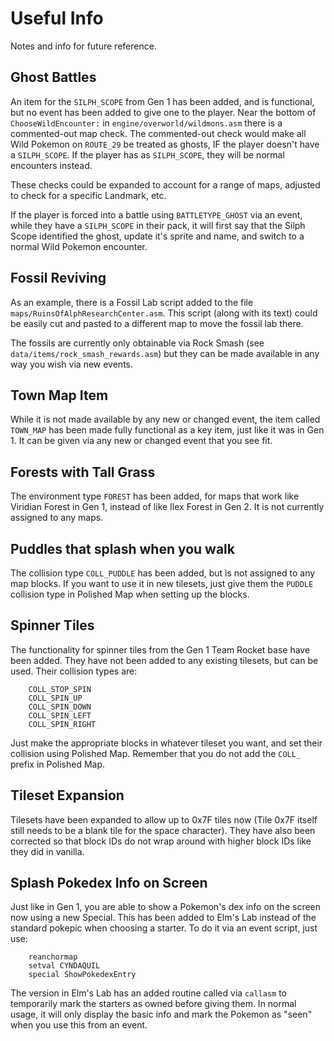 # Useful Info

Notes and info for future reference.

## Ghost Battles

An item for the `SILPH_SCOPE` from Gen 1 has been added, and is functional, but no event has been added to give one to the player. Near the bottom of `ChooseWildEncounter:` in `engine/overworld/wildmons.asm` there is a commented-out map check. The commented-out check would make all Wild Pokemon on `ROUTE_29` be treated as ghosts, IF the player doesn't have a `SILPH_SCOPE`. If the player has as `SILPH_SCOPE`, they will be normal encounters instead.

These checks could be expanded to account for a range of maps, adjusted to check for a specific Landmark, etc.

If the player is forced into a battle using `BATTLETYPE_GHOST` via an event, while they have a `SILPH_SCOPE` in their pack, it will first say that the Silph Scope identified the ghost, update it's sprite and name, and switch to a normal Wild Pokemon encounter.


## Fossil Reviving

As an example, there is a Fossil Lab script added to the file `maps/RuinsOfAlphResearchCenter.asm`. This script (along with its text) could be easily cut and pasted to a different map to move the fossil lab there.

The fossils are currently only obtainable via Rock Smash (see `data/items/rock_smash_rewards.asm`) but they can be made available in any way you wish via new events.


## Town Map Item

While it is not made available by any new or changed event, the item called `TOWN_MAP` has been made fully functional as a key item, just like it was in Gen 1. It can be given via any new or changed event that you see fit.


## Forests with Tall Grass

The environment type `FOREST` has been added, for maps that work like Viridian Forest in Gen 1, instead of like Ilex Forest in Gen 2. It is not currently assigned to any maps.


## Puddles that splash when you walk

The collision type `COLL_PUDDLE` has been added, but is not assigned to any map blocks. If you want to use it in new tilesets, just give them the `PUDDLE` collision type in Polished Map when setting up the blocks.


## Spinner Tiles

The functionality for spinner tiles from the Gen 1 Team Rocket base have been added. They have not been added to any existing tilesets, but can be used. Their collision types are:
```
	COLL_STOP_SPIN
	COLL_SPIN_UP
	COLL_SPIN_DOWN
	COLL_SPIN_LEFT
	COLL_SPIN_RIGHT
```
Just make the appropriate blocks in whatever tileset you want, and set their collision using Polished Map. Remember that you do not add the `COLL_` prefix in Polished Map.


## Tileset Expansion

Tilesets have been expanded to allow up to 0x7F tiles now (Tile 0x7F itself still needs to be a blank tile for the space character). They have also been corrected so that block IDs do not wrap around with higher block IDs like they did in vanilla.


## Splash Pokedex Info on Screen

Just like in Gen 1, you are able to show a Pokemon's dex info on the screen now using a new Special. This has been added to Elm's Lab instead of the standard pokepic when choosing a starter. To do it via an event script, just use:
```
	reanchormap
	setval CYNDAQUIL
	special ShowPokedexEntry
```
The version in Elm's Lab has an added routine called via `callasm` to temporarily mark the starters as owned before giving them. In normal usage, it will only display the basic info and mark the Pokemon as "seen" when you use this from an event.

